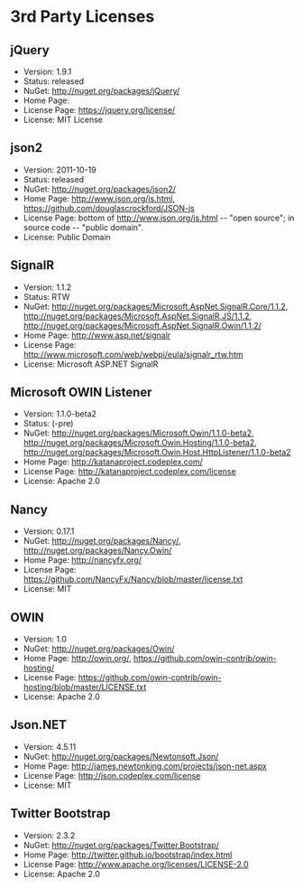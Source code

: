 3rd Party Licenses
==================

jQuery
------

* Version: 1.9.1
* Status: released
* NuGet: http://nuget.org/packages/jQuery/
* Home Page:
* License Page: https://jquery.org/license/
* License: MIT License

json2
-----

* Version: 2011-10-19
* Status: released
* NuGet: http://nuget.org/packages/json2/
* Home Page: http://www.json.org/js.html, https://github.com/douglascrockford/JSON-js
* License Page: bottom of http://www.json.org/js.html -- "open source"; in source code -- "public domain".
* License: Public Domain

SignalR
-------

* Version: 1.1.2
* Status: RTW
* NuGet: http://nuget.org/packages/Microsoft.AspNet.SignalR.Core/1.1.2, http://nuget.org/packages/Microsoft.AspNet.SignalR.JS/1.1.2, http://nuget.org/packages/Microsoft.AspNet.SignalR.Owin/1.1.2/
* Home Page: http://www.asp.net/signalr
* License Page: http://www.microsoft.com/web/webpi/eula/signalr_rtw.htm
* License: Microsoft ASP.NET SignalR

Microsoft OWIN Listener
-----------------------

* Version: 1.1.0-beta2
* Status: (-pre)
* NuGet: http://nuget.org/packages/Microsoft.Owin/1.1.0-beta2, http://nuget.org/packages/Microsoft.Owin.Hosting/1.1.0-beta2, http://nuget.org/packages/Microsoft.Owin.Host.HttpListener/1.1.0-beta2
* Home Page: http://katanaproject.codeplex.com/
* License Page: http://katanaproject.codeplex.com/license
* License: Apache 2.0

Nancy
-----

* Version: 0.17.1
* NuGet: http://nuget.org/packages/Nancy/, http://nuget.org/packages/Nancy.Owin/
* Home Page: http://nancyfx.org/
* License Page: https://github.com/NancyFx/Nancy/blob/master/license.txt
* License: MIT

OWIN
----

* Version: 1.0
* NuGet: http://nuget.org/packages/Owin/
* Home Page: http://owin.org/, https://github.com/owin-contrib/owin-hosting/
* License Page: https://github.com/owin-contrib/owin-hosting/blob/master/LICENSE.txt
* License: Apache 2.0

Json.NET
--------

* Version: 4.5.11
* NuGet: http://nuget.org/packages/Newtonsoft.Json/
* Home Page: http://james.newtonking.com/projects/json-net.aspx
* License Page: http://json.codeplex.com/license
* License: MIT

Twitter Bootstrap
-----------------

* Version: 2.3.2
* NuGet: http://nuget.org/packages/Twitter.Bootstrap/
* Home Page: http://twitter.github.io/bootstrap/index.html
* License Page: http://www.apache.org/licenses/LICENSE-2.0
* License: Apache 2.0
